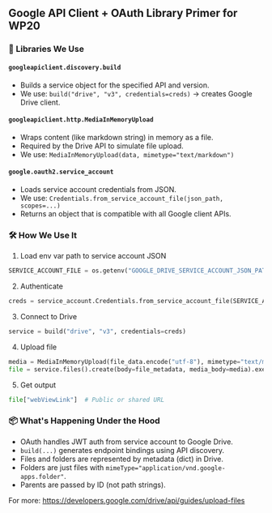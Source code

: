 ## Google API Client + OAuth Library Primer for WP20

### 🔌 Libraries We Use

#### `googleapiclient.discovery.build`
- Builds a service object for the specified API and version.
- We use: `build("drive", "v3", credentials=creds)` → creates Google Drive client.

#### `googleapiclient.http.MediaInMemoryUpload`
- Wraps content (like markdown string) in memory as a file.
- Required by the Drive API to simulate file upload.
- We use: `MediaInMemoryUpload(data, mimetype="text/markdown")`

#### `google.oauth2.service_account`
- Loads service account credentials from JSON.
- We use: `Credentials.from_service_account_file(json_path, scopes=...)`
- Returns an object that is compatible with all Google client APIs.

### 🛠️ How We Use It

1. Load env var path to service account JSON
```python
SERVICE_ACCOUNT_FILE = os.getenv("GOOGLE_DRIVE_SERVICE_ACCOUNT_JSON_PATH")
```

2. Authenticate
```python
creds = service_account.Credentials.from_service_account_file(SERVICE_ACCOUNT_FILE, scopes=SCOPES)
```

3. Connect to Drive
```python
service = build("drive", "v3", credentials=creds)
```

4. Upload file
```python
media = MediaInMemoryUpload(file_data.encode("utf-8"), mimetype="text/markdown")
file = service.files().create(body=file_metadata, media_body=media).execute()
```

5. Get output
```python
file["webViewLink"]  # Public or shared URL
```

### 📦 What's Happening Under the Hood
- OAuth handles JWT auth from service account to Google Drive.
- `build(...)` generates endpoint bindings using API discovery.
- Files and folders are represented by metadata (dict) in Drive.
- Folders are just files with `mimeType="application/vnd.google-apps.folder"`.
- Parents are passed by ID (not path strings).

For more: https://developers.google.com/drive/api/guides/upload-files